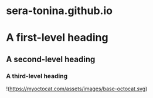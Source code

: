 # sera-tonina.github.io
# A first-level heading
## A second-level heading
### A third-level heading

!(https://myoctocat.com/assets/images/base-octocat.svg)

